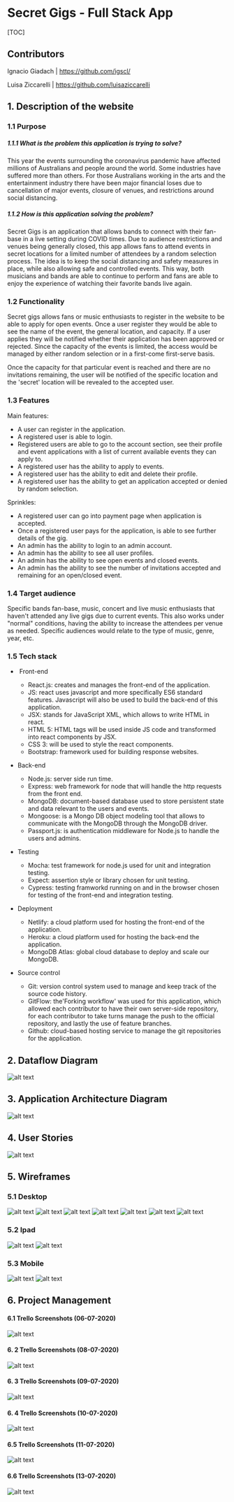 # Secret Gigs - Full Stack App

[TOC]

## Contributors

Ignacio Giadach | https://github.com/igscl/

Luisa Ziccarelli | https://github.com/luisaziccarelli

## 1. Description of the website 

### 1.1 Purpose 

##### 1.1.1 What is the problem this application is trying to solve?

This year the events surrounding the coronavirus pandemic have affected millions of Australians and people around the world. Some industries have suffered more than others. For those Australians working in the arts and the entertainment industry there have been major financial loses due to cancellation of major events, closure of venues, and restrictions around social distancing.

##### 1.1.2 How is this application solving the problem?

Secret Gigs is an application that allows bands to connect with their fan-base in a live setting during COVID times. Due to audience restrictions and venues being generally closed, this app allows fans to attend events in secret locations for a limited number of attendees by a random selection process. The idea is to keep the social distancing and safety measures in place, while also allowing safe and controlled events. This way, both musicians and bands are able to continue to perform and fans are able to enjoy the experience of watching their favorite bands live again. 

### 1.2 Functionality 

Secret gigs allows fans or music enthusiasts to register in the website to be able to apply for open events. Once a user register they would be able to see the name of the event, the general location, and capacity. If a user applies they will be notified whether their application has been approved or rejected. Since the capacity of the events is limited, the access would be managed by either random selection or in a first-come first-serve basis. 

Once the capacity for that particular event is reached and there are no invitations remaining, the user will be notified of the specific location and the 'secret' location will be revealed to the accepted user.

### 1.3 Features

Main features:

- A user can register in the application. 
- A registered user is able to login.
- Registered users are able to go to the account section, see their profile and event applications with a list of current available events they can apply to.
- A registered user has the ability to apply to events.
- A registered user has the ability to edit and delete their profile.
- A registered user has the ability to get an application accepted or denied by random selection.

Sprinkles:
- A registered user can go into payment page when application is accepted.
- Once a registered user pays for the application, is able to see further details of the gig.
- An admin has the ability to login to an admin account.
- An admin has the ability to see all user profiles.
- An admin has the ability to see open events and closed events.
- An admin has the ability to see the number of invitations accepted and remaining for an open/closed event. 

### 1.4 Target audience
Specific bands fan-base, music, concert and live music enthusiasts that haven't attended any live gigs due to current events. This also works under "normal" conditions, having the ability to increase the attendees per venue as needed. Specific audiences would relate to the type of music, genre, year, etc.

### 1.5 Tech stack
- ​	Front-end
  - React.js: creates and manages the front-end of the application. 
  - JS: react uses javascript and more specifically ES6 standard features. Javascript will also be used to build the back-end of this application.
  - JSX: stands for JavaScript XML, which allows to write HTML in react.
  - HTML 5: HTML tags will be used inside JS code and transformed into react components by JSX.
  - CSS 3: will be used to style the react components.
  - Bootstrap: framework used for building response websites.

- Back-end
  - Node.js: server side run time. 
  - Express: web framework for node that will handle the http requests from the front end. 
  - MongoDB: document-based database used to store persistent state and data relevant to the users and events. 
  - Mongoose: is a Mongo DB object modeling tool that allows to communicate with the MongoDB through the MongoDB driver.
  - Passport.js: is authentication middleware for Node.js to handle the users and admins.

- Testing
  - Mocha: test framework for node.js used for unit and integration testing.
  - Expect: assertion style or library chosen for unit testing.
  - Cypress: testing framworkd running on and in the browser chosen for testing of the front-end and integration testing.
  
- Deployment
  - Netlify: a cloud platform used for hosting the front-end of the application. 
  - Heroku: a cloud platform used for hosting the back-end the application.
  - MongoDB Atlas: global cloud database to deploy and scale our MongoDB. 

- Source control 
  - Git: version control system used to manage and keep track of the source code history. 
  - GitFlow: the'Forking workflow' was used for this application, which allowed each contributor to have their own server-side repository, for each contributor to take turns manage the push to the official repository, and lastly the use of feature branches.
  - Github: cloud-based hosting service to manage the git repositories for the application. 


## 2. Dataflow Diagram

![alt text](./docs/R2-DFD.png "Data Flow Diagram")

## 3. Application Architecture Diagram

![alt text](./docs/Application_architecture_diagram.png "Application Architecture Diagram")

## 4. User Stories

![alt text](./docs/secret_gigs_userStories.png "User Stories")

## 5. Wireframes

### 5.1 Desktop
![alt text](./docs/wireframes_desktop/home_desktop.png "Home page Desktop")
![alt text](./docs/wireframes_desktop/sign_up_desktop.png "Sign up desktop")
![alt text](./docs/wireframes_desktop/login_desktop.png "Login desktop")
![alt text](./docs/wireframes_desktop/profile_desktop.png "Profile desktop")
![alt text](./docs/wireframes_desktop/admin_dashboard_desktop.png "Admin desktop") 
![alt text](./docs/wireframes_desktop/profiles_desktop.png "Profiles dsk")
![alt text](./docs/wireframes_desktop/events_desktop.png "Events dsk")

### 5.2 Ipad
![alt text](./docs/ipad_wireframes/ipad1_wireframes.png "Home, sign up, login Ipad")
![alt text](./docs/ipad_wireframes/ipad2_wireframes.png "Profile, admin, profiles, events Ipad")

### 5.3 Mobile 
![alt text](./docs/mobile_wireframes/mobile_one.png "Home, login, sign up, profiles Mobile")
![alt text](./docs/mobile_wireframes/mobile_two.png "Admin, profiles, events Mobile")

## 6. Project Management

#### 6.1 Trello Screenshots (06-07-2020)
![alt text](./docs/screenshots/trello_screenshot1_06:07.png "Trello 1")
#### 6. 2 Trello Screenshots (08-07-2020)
![alt text](./docs/screenshots/trello_screenshot_8:7.png "Trello 2")
#### 6. 3 Trello Screenshots (09-07-2020)
![alt text](./docs/screenshots/trello_screenshot2_9:7.png "Trello 3")
#### 6. 4 Trello Screenshots (10-07-2020)
![alt text](./docs/screenshots/trello_screenshot_10:7.png "Trello 4")
#### 6.5 Trello Screenshots (11-07-2020)
![alt text](./docs/screenshots/trello_screenshot_11:7.png "Trello 5")
#### 6.6 Trello Screenshots (13-07-2020)
![alt text](./docs/screenshots/trello_screenshot_13:7.png "Trello 5") 

